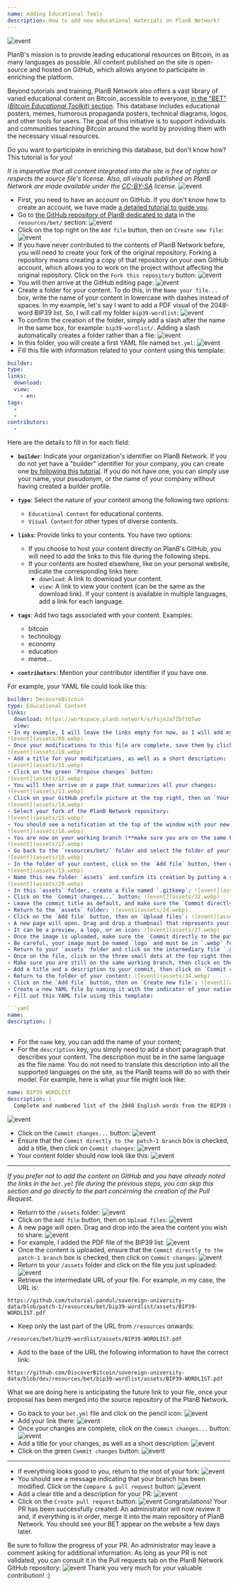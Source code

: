 ```yaml
---
name: Adding Educational Tools
description: How to add new educational materials on PlanB Network?
---
```

![event](assets/cover.webp)

PlanB's mission is to provide leading educational resources on Bitcoin, in as many languages as possible. All content published on the site is open-source and hosted on GitHub, which allows anyone to participate in enriching the platform.

Beyond tutorials and training, PlanB Network also offers a vast library of varied educational content on Bitcoin, accessible to everyone, [in the "BET" (_Bitcoin Educational Toolkit_) section](https://planb.network/resources/bet). This database includes educational posters, memes, humorous propaganda posters, technical diagrams, logos, and other tools for users. The goal of this initiative is to support individuals and communities teaching Bitcoin around the world by providing them with the necessary visual resources.

Do you want to participate in enriching this database, but don't know how? This tutorial is for you!

*It is imperative that all content integrated into the site is free of rights or respects the source file's license. Also, all visuals published on PlanB Network are made available under the [CC-BY-SA](https://creativecommons.org/licenses/by-sa/4.0/) license.*
![event](assets/01.webp)
- First, you need to have an account on GitHub. If you don't know how to create an account, we have made [a detailed tutorial to guide you](https://planb.network/tutorials/others/create-github-account).
- Go to [the GitHub repository of PlanB dedicated to data](https://github.com/PlanB-Network/bitcoin-educational-content/tree/dev/resources/bet) in the `resources/bet/` section:
![event](assets/02.webp)
- Click on the top right on the `Add file` button, then on `Create new file`:
![event](assets/03.webp)
- If you have never contributed to the contents of PlanB Network before, you will need to create your fork of the original repository. Forking a repository means creating a copy of that repository on your own GitHub account, which allows you to work on the project without affecting the original repository. Click on the `Fork this repository` button:
![event](assets/04.webp)
- You will then arrive at the GitHub editing page:
![event](assets/05.webp)
- Create a folder for your content. To do this, in the `Name your file...` box, write the name of your content in lowercase with dashes instead of spaces. In my example, let's say I want to add a PDF visual of the 2048-word BIP39 list. So, I will call my folder `bip39-wordlist`: ![event](assets/06.webp)
- To confirm the creation of the folder, simply add a slash after the name in the same box, for example: `bip39-wordlist/`. Adding a slash automatically creates a folder rather than a file:
![event](assets/07.webp)
- In this folder, you will create a first YAML file named `bet.yml`:
![event](assets/08.webp)
- Fill this file with information related to your content using this template:

```yaml
builder: 
type: 
links:
  download: 
  view: 
    - en: 
tags:
  - 
  - 
contributors:
  - 
```

Here are the details to fill in for each field:

- **`builder`**: Indicate your organization's identifier on PlanB Network. If you do not yet have a "builder" identifier for your company, you can create one [by following this tutorial](https://planb.network/tutorials/others/add-builder). If you do not have one, you can simply use your name, your pseudonym, or the name of your company without having created a builder profile.

- **`type`**: Select the nature of your content among the following two options:
	- `Educational Content` for educational contents.
	- `Visual Content` for other types of diverse contents.

- **`links`**: Provide links to your contents. You have two options:
	- If you choose to host your content directly on PlanB's GitHub, you will need to add the links to this file during the following steps.
	- If your contents are hosted elsewhere, like on your personal website, indicate the corresponding links here:
	    - `download`: A link to download your content.
	    - `view`: A link to view your content (can be the same as the download link). If your content is available in multiple languages, add a link for each language.

- **`tags`**: Add two tags associated with your content. Examples:
	- bitcoin
	- technology
	- economy
	- education
	- meme...

- **`contributors`**: Mention your contributor identifier if you have one.

For example, your YAML file could look like this:

```yaml
builder: DecouvreBitcoin
type: Educational Content
links:
  download: https://workspace.planb.network/s/fojeJa7ZbftQTwo
  view:
- In my example, I will leave the links empty for now, as I will add my PDF directly on GitHub:
![event](assets/09.webp)
- Once your modifications to this file are complete, save them by clicking on the `Commit changes...` button:
![event](assets/10.webp)
- Add a title for your modifications, as well as a short description:
![event](assets/11.webp)
- Click on the green `Propose changes` button:
![event](assets/12.webp)
- You will then arrive on a page that summarizes all your changes:
![event](assets/13.webp)
- Click on your GitHub profile picture at the top right, then on `Your Repositories`:
![event](assets/14.webp)
- Select your fork of the PlanB Network repository:
![event](assets/15.webp)
- You should see a notification at the top of the window with your new branch. It is probably called `patch-1`. Click on it:
![event](assets/16.webp)
- You are now on your working branch (**make sure you are on the same branch as your previous modifications, this is important!**):
![event](assets/17.webp)
- Go back to the `resources/bet/` folder and select the folder of your content that you just created in the previous commit:
![event](assets/18.webp)
- In the folder of your content, click on the `Add file` button, then on `Create new file`:
![event](assets/19.webp)
- Name this new folder `assets` and confirm its creation by putting a slash `/` at the end:
![event](assets/20.webp)
- In this `assets` folder, create a file named `.gitkeep`: ![event](assets/21.webp)
- Click on the `Commit changes...` button: ![event](assets/22.webp)
- Leave the commit title as default, and make sure the `Commit directly to the patch-1 branch` box is checked, then click on `Commit changes`: ![event](assets/23.webp)
- Return to the `assets` folder: ![event](assets/24.webp)
- Click on the `Add file` button, then on `Upload files`: ![event](assets/25.webp)
- A new page will open. Drag and drop a thumbnail that represents your content into the area. This image will be displayed on the PlanB Network site: ![event](assets/26.webp)
- It can be a preview, a logo, or an icon: ![event](assets/27.webp)
- Once the image is uploaded, make sure the `Commit directly to the patch-1 branch` box is checked, then click on `Commit changes`: ![event](assets/28.webp)
- Be careful, your image must be named `logo` and must be in `.webp` format. The full file name should therefore be: `logo.webp`: ![event](assets/29.webp)
- Return to your `assets` folder and click on the intermediary file `.gitkeep`: ![event](assets/30.webp)
- Once on the file, click on the three small dots at the top right then on `Delete file`: ![event](assets/31.webp)
- Make sure you are still on the same working branch, then click on the `Commit changes` button: ![event](assets/32.webp)
- Add a title and a description to your commit, then click on `Commit changes`: ![event](assets/33.webp)
- Return to the folder of your content: ![event](assets/34.webp)
- Click on the `Add file` button, then on `Create new file`: ![event](assets/35.webp)
- Create a new YAML file by naming it with the indicator of your native language. This file will be used for the content description. For example, if I want to write my description in English, I will name this file `en.yml`: ![event](assets/36.webp)
- Fill out this YAML file using this template:

```yaml
name: 
description: |
  
```

- For the `name` key, you can add the name of your content;
- For the `description` key, you simply need to add a short paragraph that describes your content. The description must be in the same language as the file name. You do not need to translate this description into all the supported languages on the site, as the PlanB teams will do so with their model. 
For example, here is what your file might look like:

```yaml
name: BIP39 WORDLIST
description: |
  Complete and numbered list of the 2048 English words from the BIP39 dictionary used to encode mnemonic phrases. The document can be printed on a single page.
```

![event](assets/37.webp)
- Click on the `Commit changes...` button:
![event](assets/38.webp)
- Ensure that the `Commit directly to the patch-1 branch` box is checked, add a title, then click on `Commit changes`:
![event](assets/39.webp)
- Your content folder should now look like this:
![event](assets/40.webp)

---

*If you prefer not to add the content on GitHub and you have already noted the links in the `bet.yml` file during the previous steps, you can skip this section and go directly to the part concerning the creation of the Pull Request.*

- Return to the `/assets` folder:
![event](assets/41.webp)
- Click on the `Add file` button, then on `Upload files`:
![event](assets/42.webp)
- A new page will open. Drag and drop into the area the content you wish to share:
![event](assets/43.webp)
- For example, I added the PDF file of the BIP39 list:
![event](assets/44.webp)
- Once the content is uploaded, ensure that the `Commit directly to the patch-1 branch` box is checked, then click on `Commit changes`:
![event](assets/45.webp)
- Return to your `/assets` folder and click on the file you just uploaded:
![event](assets/46.webp)
- Retrieve the intermediate URL of your file. For example, in my case, the URL is:

```url
https://github.com/tutorial-pandul/sovereign-university-data/blob/patch-1/resources/bet/bip39-wordlist/assets/BIP39-WORDLIST.pdf
```

- Keep only the last part of the URL from `/resources` onwards:

```url
/resources/bet/bip39-wordlist/assets/BIP39-WORDLIST.pdf
```

- Add to the base of the URL the following information to have the correct link:

```url
https://github.com/DiscoverBitcoin/sovereign-university-data/blob/dev/resources/bet/bip39-wordlist/assets/BIP39-WORDLIST.pdf
```

What we are doing here is anticipating the future link to your file, once your proposal has been merged into the source repository of the PlanB Network.
- Go back to your `bet.yml` file and click on the pencil icon: ![event](assets/47.webp)
- Add your link there:
![event](assets/48.webp)
- Once your changes are complete, click on the `Commit changes...` button:
![event](assets/49.webp)
- Add a title for your changes, as well as a short description:
![event](assets/50.webp)
- Click on the green `Commit changes` button:
![event](assets/51.webp)

---

- If everything looks good to you, return to the root of your fork:
![event](assets/52.webp)
- You should see a message indicating that your branch has been modified. Click on the `Compare & pull request` button:
![event](assets/53.webp)
- Add a clear title and a description for your PR:
![event](assets/54.webp)
- Click on the `Create pull request` button:
![event](assets/55.webp)
Congratulations! Your PR has been successfully created. An administrator will now review it and, if everything is in order, merge it into the main repository of PlanB Network. You should see your BET appear on the website a few days later.

Be sure to follow the progress of your PR. An administrator may leave a comment asking for additional information. As long as your PR is not validated, you can consult it in the Pull requests tab on the PlanB Network GitHub repository:
![event](assets/56.webp)
Thank you very much for your valuable contribution! :)